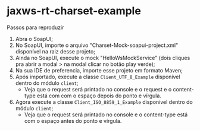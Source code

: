 # jaxws-rt-charset-example

Passos para reproduzir

1. Abra o SoapUI;
2. No SoapUI, importe o arquivo "Charset-Mock-soapui-project.xml" disponível na raiz desse projeto;
3. Ainda no SoapUI, execute o mock "HelloWsMockService" (dois cliques pra abrir a modal > na modal clicar no botão play verde);
4. Na sua IDE de preferencia, importe esse projeto em formato Maven;
5. Após importado, execute a classe `Client_UTF_8_Example` disponível dentro do módulo `client`;
    - Veja que o request será printado no console e o request e o content-type está com com o espaço depois do ponto e vírgula.
6. Agora execute a classe `Client_ISO_8859_1_Example` disponível dentro do módulo `client`;
    - Veja que o request será printado no console e o content-type está com o espaço antes do ponto e vírgula.
